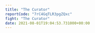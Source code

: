 ```yaml
---
title: "The Curator"
reportCode: "7rC4GqTLR3pgZQxc"
fight: "The Curator"
date: 2021-08-01T19:04:53.731000+00:00
---
```

